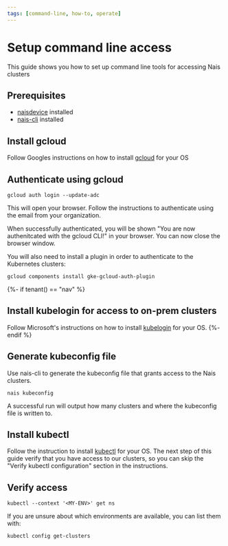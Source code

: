 ```yaml
---
tags: [command-line, how-to, operate]
---
```


# Setup command line access

This guide shows you how to set up command line tools for accessing Nais clusters

## Prerequisites

- [naisdevice](../naisdevice/how-to/install.md) installed
- [nais-cli](../cli/how-to/install.md) installed

## Install gcloud

Follow Googles instructions on how to install [gcloud](https://cloud.google.com/sdk/docs/install) for your OS

## Authenticate using gcloud

```shell
gcloud auth login --update-adc
```

This will open your browser.
Follow the instructions to authenticate using the email from your organization.

When successfully authenticated, you will be shown "You are now authenitcated with the gcloud CLI!" in your browser.
You can now close the browser window.

You will also need to install a plugin in order to authenticate to the Kubernetes clusters:

```shell
gcloud components install gke-gcloud-auth-plugin
```

{%- if tenant() == "nav" %}
## Install kubelogin for access to on-prem clusters

Follow Microsoft's instructions on how to install [kubelogin](https://azure.github.io/kubelogin/install.html) for your OS.
{%- endif %}

## Generate kubeconfig file

Use nais-cli to generate the kubeconfig file that grants access to the Nais clusters.

```shell
nais kubeconfig
```

A successful run will output how many clusters and where the kubeconfig file is written to.

## Install kubectl

Follow the instruction to install [kubectl](https://kubernetes.io/docs/tasks/tools/) for your OS. 
The next step of this guide verify that you have access to our clusters, so you can skip the "Verify kubectl configuration" section in the instructions.

## Verify access

```shell
kubectl --context '<MY-ENV>' get ns
```

If you are unsure about which environments are available, you can list them with:

```shell
kubectl config get-clusters
```
